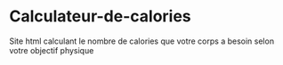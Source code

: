 # Calculateur-de-calories
Site html calculant le nombre de calories que votre corps a besoin selon votre objectif physique 
